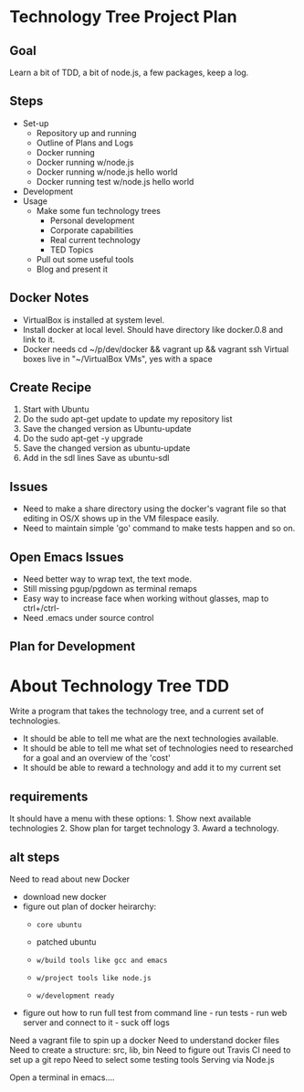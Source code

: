 Technology Tree Project Plan
===


Goal
----
   Learn a bit of TDD, a bit of node.js, a few packages, keep a log.

Steps
----
*   Set-up
    *   Repository up and running
    *   Outline of Plans and Logs
    *   Docker running
    *   Docker running w/node.js
    * Docker running w/node.js hello world
    * Docker running test w/node.js hello world
* Development
* Usage
  * Make some fun technology trees
      * Personal development
      * Corporate capabilities
      * Real current technology
      * TED Topics
  * Pull out some useful tools
  *  Blog and present it

Docker Notes
----
*   VirtualBox is installed at system level.
*   Install docker at local level.  Should have directory like docker.0.8
      and link to it.
*   Docker needs
      cd ~/p/dev/docker && vagrant up && vagrant ssh
     Virtual boxes live in "~/VirtualBox VMs", yes with a space


Create Recipe
----
1.   Start with Ubuntu
2.   Do the
    sudo apt-get update
      to update my repository list
3.  Save the changed version as Ubuntu-update
4.  Do the
   sudo apt-get -y upgrade
5.  Save the changed version as ubuntu-update
6.  Add in the sdl lines
      Save as ubuntu-sdl

Issues
---

*  Need to make a share directory using the docker's vagrant file so that editing in OS/X shows up in the VM filespace easily.
*  Need to maintain simple 'go' command to make tests happen and so on.

Open Emacs Issues
--
- Need better way to wrap text, the text mode.
- Still missing pgup/pgdown as terminal remaps
- Easy way to increase face when working without glasses, map to ctrl+/ctrl-
- Need .emacs under source control


Plan for Development
---------------------


About Technology Tree TDD
=============

Write a program that takes the technology tree, and a current set of technologies.

*  It should be able to tell me what are the next technologies available.
* It should be able to tell me what set of technologies need to researched
  for a goal and an overview of the 'cost'
* It should be able to reward a technology and add it to my current set

requirements
-----

   It should have a menu with these options:
      1.  Show next available technologies
      2.  Show plan for target technology
      3.  Award a technology.


alt steps
---------

   Need to read about new Docker
   -   download new docker
   -   figure out plan of docker heirarchy:
       *     core ubuntu
       *    patched ubuntu
       *     w/build tools like gcc and emacs
       *     w/project tools like node.js
       *     w/development ready
   - figure out how to run full test from command line
         - run tests
         - run web server and connect to it
         - suck off logs

   Need a vagrant file to spin up a docker
   Need to understand docker files
   Need to create a structure:
      src, lib, bin
   Need to figure out Travis CI
      need to set up a git repo
   Need to select some testing tools
   Serving via Node.js

   Open a terminal in emacs....
